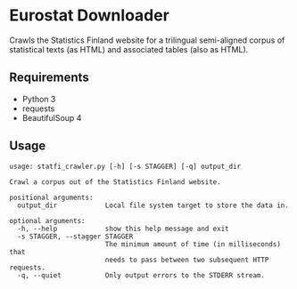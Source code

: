 # Eurostat Downloader

Crawls the Statistics Finland website for a trilingual semi-aligned corpus of statistical texts (as HTML) and associated tables (also as HTML).

## Requirements
 * Python 3
 * requests
 * BeautifulSoup 4

## Usage
```
usage: statfi_crawler.py [-h] [-s STAGGER] [-q] output_dir

Crawl a corpus out of the Statistics Finland website.

positional arguments:
  output_dir            Local file system target to store the data in.

optional arguments:
  -h, --help            show this help message and exit
  -s STAGGER, --stagger STAGGER
                        The minimum amount of time (in milliseconds) that
                        needs to pass between two subsequent HTTP requests.
  -q, --quiet           Only output errors to the STDERR stream.
```

